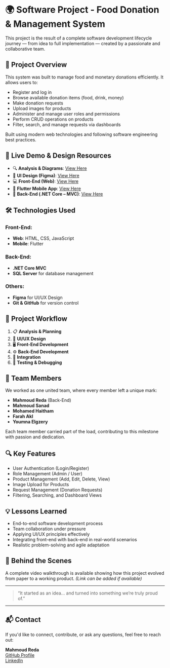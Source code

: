 # 🌍 Software Project - Food Donation & Management System

This project is the result of a complete software development lifecycle journey — from idea to full implementation — created by a passionate and collaborative team.

## 🎯 Project Overview

This system was built to manage food and monetary donations efficiently. It allows users to:

- Register and log in
- Browse available donation items (food, drink, money)
- Make donation requests
- Upload images for products
- Administer and manage user roles and permissions
- Perform CRUD operations on products
- Filter, search, and manage requests via dashboards

Built using modern web technologies and following software engineering best practices.

## 🚀 Live Demo & Design Resources

- 🔍 **Analysis & Diagrams**: [View Here](https://drive.google.com/drive/folders/1k8kwoxxmC_8GaNXWIhuOJBIKHuAG15qM?usp=drive_link)
- 🎨 **UI Design (Figma)**: [View Here](https://lnkd.in/dCmRZm7S)
- 💻 **Front-End (Web)**: [View Here](https://lnkd.in/dnMdRHGG)
- 📱 **Flutter Mobile App**: [View Here](https://lnkd.in/dASGkgQ7)
- 🧠 **Back-End (.NET Core – MVC)**: [View Here](https://lnkd.in/duuCyett)

## 🛠️ Technologies Used

### Front-End:
- **Web**: HTML, CSS, JavaScript
- **Mobile**: Flutter

### Back-End:
- **.NET Core MVC**
- **SQL Server** for database management

### Others:
- **Figma** for UI/UX Design
- **Git & GitHub** for version control

## 📂 Project Workflow

1. 📋 **Analysis & Planning**
2. 🎨 **UI/UX Design**
3. 🖥️ **Front-End Development**
4. ⚙️ **Back-End Development**
5. 🔗 **Integration**
6. 🧪 **Testing & Debugging**

## 👥 Team Members

We worked as one united team, where every member left a unique mark:

- **Mahmoud Reda** (Back-End)
- **Mahmoud Sanad**
- **Mohamed Haitham**
- **Farah Akl**
- **Youmna Elgzery**

Each team member carried part of the load, contributing to this milestone with passion and dedication.

## 🔍 Key Features

- User Authentication (Login/Register)
- Role Management (Admin / User)
- Product Management (Add, Edit, Delete, View)
- Image Upload for Products
- Request Management (Donation Requests)
- Filtering, Searching, and Dashboard Views

## 💡 Lessons Learned

- End-to-end software development process
- Team collaboration under pressure
- Applying UI/UX principles effectively
- Integrating front-end with back-end in real-world scenarios
- Realistic problem-solving and agile adaptation

## 🎥 Behind the Scenes

A complete video walkthrough is available showing how this project evolved from paper to a working product. *(Link can be added if available)*

---

> “It started as an idea… and turned into something we’re truly proud of.”

---

## 📬 Contact

If you'd like to connect, contribute, or ask any questions, feel free to reach out:

**Mahmoud Reda**  
[GitHub Profile](https://github.com/mahmoudreda4424)  
[LinkedIn](https://www.linkedin.com/in/mahmoudredaprofile)

